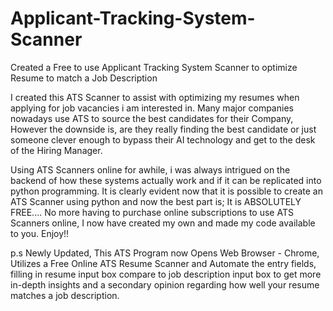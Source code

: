 # Applicant-Tracking-System-Scanner
Created a Free to use Applicant Tracking System Scanner to optimize Resume to match a Job Description

I created this ATS Scanner to assist with optimizing my resumes when applying for job vacancies i am interested in.  Many major companies nowadays use ATS to source the best candidates for their Company, However the downside is, are they really finding the best candidate or just someone clever enough to bypass their AI technology and get to the desk of the Hiring Manager.

 Using ATS Scanners online for awhile, i was always intrigued on the backend of how these systems actually work and if it can be replicated into python programming. It is clearly evident now that it is possible to create an ATS Scanner using python and now the best part is; It is ABSOLUTELY FREE.... No more having to purchase online subscriptions to use ATS Scanners online, I now have created my own and made my code available to you. Enjoy!!

p.s Newly Updated, This ATS Program now Opens Web Browser - Chrome, Utilizes a Free Online ATS Resume Scanner and Automate the entry fields, filling in resume input box compare to job description input box to get more in-depth insights and a secondary opinion regarding how well your resume matches a job description.
